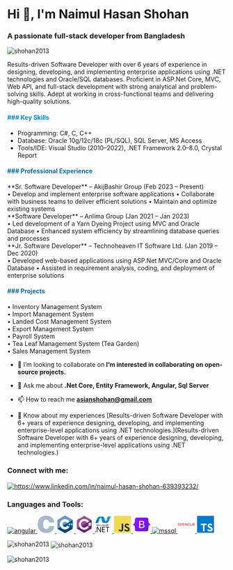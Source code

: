 <h1 align="left">Hi 👋, I'm Naimul Hasan Shohan</h1>
<h3 align="left">A passionate full-stack developer from Bangladesh</h3>

<p align="left"> <img src="https://komarev.com/ghpvc/?username=shohan2013&label=Profile%20views&color=0e75b6&style=flat" alt="shohan2013" /> </p>
<p>
  Results-driven Software Developer with over 6 years of experience in designing, developing, and implementing enterprise applications using .NET technologies and Oracle/SQL databases. Proficient in ASP.Net Core, MVC, Web API, and full-stack development with strong     analytical and problem-solving skills. Adept at working in cross-functional teams and delivering high-quality solutions.
</p>
<h4 style="color:#008ae6">### Key Skills</h4>
<ul>
  <li>Programming: C#, C, C++</li>
  <li>Database: Oracle 10g/12c/18c (PL/SQL), SQL Server, MS Access</li>
  <li>Tools/IDE: Visual Studio (2010–2022), .NET Framework 2.0–8.0, Crystal Report</li>
</ul>

<h4 style="color:rgb(14, 107, 165)">### Professional Experience</h4>
**Sr. Software Developer** – AkijBashir Group (Feb 2023 – Present) <br/>
   • Develop and implement enterprise software applications
   • Collaborate with business teams to deliver efficient solutions
   • Maintain and optimize existing systems<br>
**Software Developer** – Anlima Group (Jan 2021 – Jan 2023)<br/>
   • Led development of a Yarn Dyeing Project using MVC and Oracle Database
   • Enhanced system efficiency by streamlining database queries and processes<br/>
**Jr. Software Developer** – Technoheaven IT Software Ltd. (Jan 2019 – Dec 2020)<br/>
   • Developed web-based applications using ASP.Net MVC/Core and Oracle Database
   • Assisted in requirement analysis, coding, and deployment of enterprise solutions

<h4 style="color:rgb(14, 107, 165)">### Projects</h4>
• Inventory Management System<br/>
• Import Management System<br/>
• Landed Cost Management System<br/>
• Export Management System<br/>
• Payroll System<br/>
• Tea Leaf Management System (Tea Garden)<br/>
• Sales Management System<br/>

- 👯 I’m looking to collaborate on **I’m interested in collaborating on open-source projects.**

- 💬 Ask me about **.Net Core, Entity Framework, Angular, Sql Server**

- 📫 How to reach me **asianshohan@gmail.com**

- 📄 Know about my experiences [Results-driven Software Developer with 6+ years of experience designing, developing, and implementing enterprise-level applications using .NET technologies.](Results-driven Software Developer with 6+ years of experience designing, developing, and implementing enterprise-level applications using .NET technologies.)

<h3 align="left">Connect with me:</h3>
<p align="left">
<a href="https://linkedin.com/in/https://www.linkedin.com/in/naimul-hasan-shohan-639393232/" target="blank"><img align="center" src="https://raw.githubusercontent.com/rahuldkjain/github-profile-readme-generator/master/src/images/icons/Social/linked-in-alt.svg" alt="https://www.linkedin.com/in/naimul-hasan-shohan-639393232/" height="30" width="40" /></a>
</p>

<h3 align="left">Languages and Tools:</h3>
<p align="left"> <a href="https://angular.io" target="_blank" rel="noreferrer"> <img src="https://angular.io/assets/images/logos/angular/angular.svg" alt="angular" width="40" height="40"/> </a> <a href="https://www.cprogramming.com/" target="_blank" rel="noreferrer"> <img src="https://raw.githubusercontent.com/devicons/devicon/master/icons/c/c-original.svg" alt="c" width="40" height="40"/> </a> <a href="https://www.w3schools.com/cpp/" target="_blank" rel="noreferrer"> <img src="https://raw.githubusercontent.com/devicons/devicon/master/icons/cplusplus/cplusplus-original.svg" alt="cplusplus" width="40" height="40"/> </a> <a href="https://www.w3schools.com/cs/" target="_blank" rel="noreferrer"> <img src="https://raw.githubusercontent.com/devicons/devicon/master/icons/csharp/csharp-original.svg" alt="csharp" width="40" height="40"/> </a> <a href="https://dotnet.microsoft.com/" target="_blank" rel="noreferrer"> <img src="https://raw.githubusercontent.com/devicons/devicon/master/icons/dot-net/dot-net-original-wordmark.svg" alt="dotnet" width="40" height="40"/> </a> <a href="https://developer.mozilla.org/en-US/docs/Web/JavaScript" target="_blank" rel="noreferrer"> <img src="https://raw.githubusercontent.com/devicons/devicon/master/icons/javascript/javascript-original.svg" alt="javascript" width="40" height="40"/> </a> <a href="https://www.microsoft.com/en-us/sql-server" target="_blank" rel="noreferrer">
  <img src="https://raw.githubusercontent.com/devicons/devicon/master/icons/bootstrap/bootstrap-original.svg" alt="cplusplus" width="40" height="40"/> </a> <a href="https://www.w3schools.com/cs/" target="_blank" rel="noreferrer">
  <img src="https://www.svgrepo.com/show/303229/microsoft-sql-server-logo.svg" alt="mssql" width="40" height="40"/> </a> <a href="https://www.oracle.com/" target="_blank" rel="noreferrer"> <img src="https://raw.githubusercontent.com/devicons/devicon/master/icons/oracle/oracle-original.svg" alt="oracle" width="40" height="40"/> </a> <a href="https://www.typescriptlang.org/" target="_blank" rel="noreferrer"> <img src="https://raw.githubusercontent.com/devicons/devicon/master/icons/typescript/typescript-original.svg" alt="typescript" width="40" height="40"/> </a> </p>

<p><img align="left" src="https://github-readme-stats.vercel.app/api/top-langs?username=shohan2013&show_icons=true&locale=en&layout=compact" alt="shohan2013" /></p>

<p>&nbsp;<img align="center" src="https://github-readme-stats.vercel.app/api?username=shohan2013&show_icons=true&locale=en" alt="shohan2013" /></p>

<p><img align="center" src="https://github-readme-streak-stats.herokuapp.com/?user=shohan2013&" alt="shohan2013" /></p>
